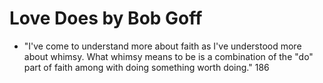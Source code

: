 
# Love Does by Bob Goff

* "I've come to understand more about faith as I've understood more about whimsy. What whimsy means to be is a combination of the "do" part of faith among with doing something worth doing." 186



